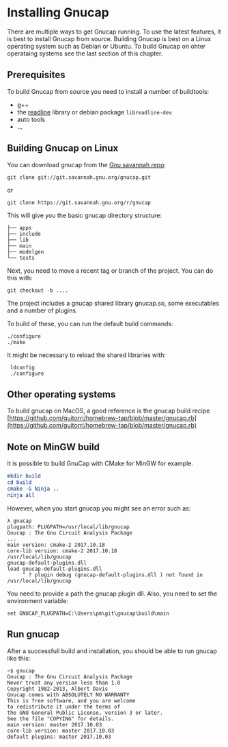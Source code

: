 # Installing Gnucap

There are multiple ways to get Gnucap running. To use the latest features, it is best to install Gnucap from source. Building Gnucap is best on a Linux operating system such as Debian or Ubuntu. To build Gnucap on ohter operataing systems see the last section of this chapter.

## Prerequisites

To build Gnucap from source you need to install a number of buildtools: 

* g++
* the [readline](https://tiswww.case.edu/php/chet/readline/rltop.html) library or debian package `libreadline-dev`
* auto tools
* ...

## Building Gnucap on Linux

You can download gnucap from the [Gnu savannah repo](git://git.savannah.gnu.org/gnucap.git):

```text
git clone git://git.savannah.gnu.org/gnucap.git
```

or


```text
git clone https://git.savannah.gnu.org/r/gnucap
```

This will give you the basic gnucap directory structure:

```text
├── apps
├── include
├── lib
├── main
├── modelgen
└── tests
```

Next, you need to move a recent tag or branch of the project. You can do this with:

    git checkout -b ....
    

The project includes a gnucap shared library gnucap.so, some executables and a number of plugins.

To build of these, you can run the default build commands:

```text
./configure
./make
```

It might be necessary to reload the shared libraries with:

```text
 ldconfig
 ./configure
```

## Other operating systems

To build gnucap on MacOS, a good reference is the gnucap build recipe [https://github.com/guitorri/homebrew-tap/blob/master/gnucap.rb](https://github.com/guitorri/homebrew-tap/blob/master/gnucap.rb)

## Note on MinGW build

It is possible to build GnuCap with CMake for MinGW for example.

```cmake
mkdir build
cd build
cmake -G Ninja ..
ninja all
```

However, when you start gnucap you might see an error such as:

```
λ gnucap
plugpath: PLUGPATH=/usr/local/lib/gnucap
Gnucap : The Gnu Circuit Analysis Package
...
main version: cmake-2 2017.10.18
core-lib version: cmake-2 2017.10.18
/usr/local/lib/gnucap
gnucap-default-plugins.dll
load gnucap-default-plugins.dll
     ^ ? plugin debug (gnucap-default-plugins.dll ) not found in /usr/local/lib/gnucap
```

You need to provide a path the gnucap plugin dll.
Also, you need to set the environment variable:

```env
set GNUCAP_PLUGPATH=C:\Users\pm\git\gnucap\build\main
```

## Run gnucap

After a successfull build and installation, you should be able to run gnucap like this:

```
~$ gnucap
Gnucap : The Gnu Circuit Analysis Package
Never trust any version less than 1.0
Copyright 1982-2013, Albert Davis
Gnucap comes with ABSOLUTELY NO WARRANTY
This is free software, and you are welcome
to redistribute it under the terms of 
the GNU General Public License, version 3 or later.
See the file "COPYING" for details.
main version: master 2017.10.03
core-lib version: master 2017.10.03
default plugins: master 2017.10.03
```
